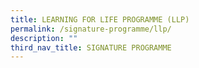 ```yaml
---
title: LEARNING FOR LIFE PROGRAMME (LLP)
permalink: /signature-programme/llp/
description: ""
third_nav_title: SIGNATURE PROGRAMME
---
```




